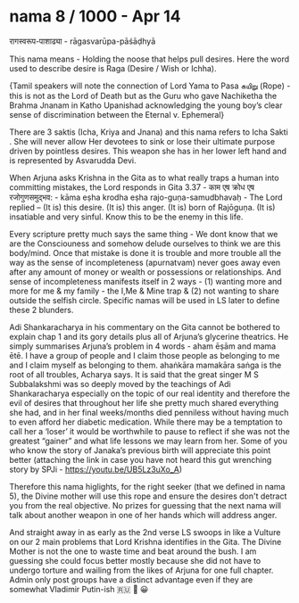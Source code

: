 # nama 8 / 1000 - Apr 14

रागस्वरूप-पाशाढ्या - rāgasvarūpa-pāśāḍhyā

This nama means - Holding the noose that helps pull desires. Here the word used to describe desire is Raga (Desire / Wish or Ichha). 

{Tamil speakers will note the connection of Lord Yama to Pasa கயிறு (Rope) - this is not as the Lord of Death but as the Guru who gave Nachiketha the Brahma Jnanam in Katho Upanishad acknowledging the young boy’s clear sense of discrimination between the Eternal v. Ephemeral} 

There are 3 saktis (Icha, Kriya and Jnana) and this nama refers to Icha Sakti . She will never allow Her devotees to sink or lose their ultimate purpose driven by pointless desires. This weapon she has in her lower left hand and is represented by Asvarudda Devi.

When Arjuna asks Krishna in the Gita as to what really traps a human into committing mistakes, the Lord responds  in Gita 3.37 - काम एष क्रोध एष रजोगुणसमुद्भव: - kāma eṣha krodha eṣha rajo-guṇa-samudbhavaḥ - The Lord replied – (It is) this desire. (It is) this anger. (It is) born of Rajōguṇa. (It is) insatiable and very sinful. Know this to be the enemy in this life. 

Every scripture pretty much says the same thing - We dont know that we are the Consciouness and somehow delude ourselves to think we are this body/mind. Once that mistake is done it is trouble and more trouble all the way as the sense of incompleteness (apurnatvam) never goes away even after any amount of money or wealth or possessions or relationships. And sense of incompleteness manifests itself in 2 ways - (1) wanting more and more for me & my family - the I,Me & Mine trap & (2) not wanting to share outside the selfish circle.  Specific namas will be used in LS later to define these 2 blunders. 

Adi Shankaracharya in his commentary on the Gita cannot be bothered to explain chap 1 and its gory details plus all of Arjuna’s glycerine theatrics. He simply summarises Arjuna’s problem in 4 words - aham ēṣām and mama ētē. I have a group of people and I claim those people as belonging to me and I claim myself as belonging to them. ahaṅkāra mamakāra saṅga is the root of all troubles, Acharya says.  It is said that the great singer M S Subbalakshmi was so deeply moved by the teachings of Adi Shankaracharya especially on the topic of our real identity and therefore the evil of desires that throughout her life she pretty much shared everything she had, and in her final weeks/months died penniless without  having much to even afford her diabetic medication.  While there may be a temptation to call her a ‘loser’ it would be worthwhile to pause to reflect if she was not the greatest “gainer” and what life lessons we may learn from her. Some of you who know the story of Janaka’s previous birth will appreciate this point better (attaching the link in case you have not heard this gut wrenching story by SPJi - https://youtu.be/UB5Lz3uXo_A) 

Therefore this nama higlights, for the right seeker (that we defined in nama 5), the Divine mother will use this rope and ensure the desires don't detract you from the real objective.  No prizes for guessing that the next nama will talk about another weapon in one of her hands which will address anger.

And straight away in as early as the 2nd verse LS swoops in like a Vulture on our 2 main problems that Lord Krishna identifies in the Gita.  The Divine Mother is not the one to waste time and beat around the bush. I am guessing she could focus better mostly because she did not have to undergo torture and wailing from the likes of Arjuna for one full chapter.  Admin only post groups have a distinct advantage even if they are somewhat Vladimir Putin-ish 🇷🇺 🫡 😀
